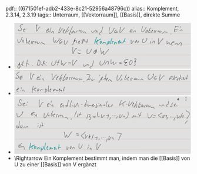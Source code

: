 pdf:: ((671501ef-adb2-433e-8c21-52956a48796c))
alias:: Komplement, 2.3.14, 2.3.19
tags:: Unterraum, [[Vektorraum]], [[Basis]], direkte Summe

- ![image.png](../assets/image_1729430520338_0.png)
- ![image.png](../assets/image_1729430625753_0.png)
- ![image.png](../assets/image_1729431347328_0.png)
- \Rightarrow Ein Komplement bestimmt man, indem man die [[Basis]] von U zu einer [[Basis]] von V ergänzt